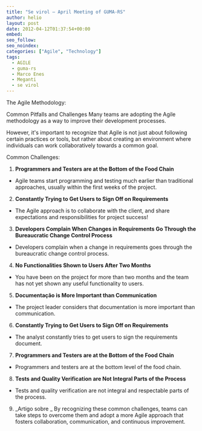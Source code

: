 ```yaml
---
title: "Se virol – April Meeting of GUMA-RS"
author: helio
layout: post
date: 2012-04-12T01:37:54+00:00
embed: 
seo_follow: 
seo_noindex: 
categories: ["Agile", "Technology"]
tags:
  - AGILE
  - guma-rs
  - Marco Enes
  - Meganti
  - se virol
---
```


The Agile Methodology:

Common Pitfalls and Challenges Many teams are adopting the Agile methodology as a way to improve their development processes.

However, it's important to recognize that Agile is not just about following certain practices or tools, but rather about creating an environment where individuals can work collaboratively towards a common goal.

Common Challenges:

 1. **Programmers and Testers are at the Bottom of the Food Chain**

 - Agile teams start programming and testing much earlier than traditional approaches, usually within the first weeks of the project.

 2. **Constantly Trying to Get Users to Sign Off on Requirements**

 - The Agile approach is to collaborate with the client, and share expectations and responsibilities for project success!

 3. **Developers Complain When Changes in Requirements Go Through the Bureaucratic Change Control Process**

 - Developers complain when a change in requirements goes through the bureaucratic change control process.

 4. **No Functionalities Shown to Users After Two Months**

 - You have been on the project for more than two months and the team has not yet shown any useful functionality to users.

 5. **Documentação is More Important than Communication**

 - The project leader considers that documentation is more important than communication.

 6. **Constantly Trying to Get Users to Sign Off on Requirements**

 - The analyst constantly tries to get users to sign the requirements document.

 7. **Programmers and Testers are at the Bottom of the Food Chain**

 - Programmers and testers are at the bottom level of the food chain.

 8. **Tests and Quality Verification are Not Integral Parts of the Process**

 - Tests and quality verification are not integral and respectable parts of the process.

 9. _Artigo sobre _ By recognizing these common challenges, teams can take steps to overcome them and adopt a more Agile approach that fosters collaboration, communication, and continuous improvement.